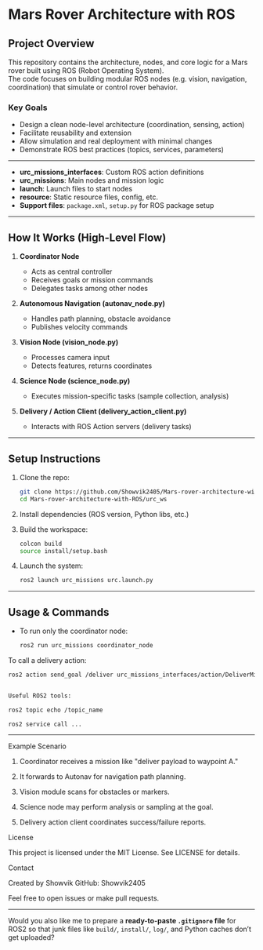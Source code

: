 # Mars Rover Architecture with ROS

## Project Overview

This repository contains the architecture, nodes, and core logic for a Mars rover built using ROS (Robot Operating System).  
The code focuses on building modular ROS nodes (e.g. vision, navigation, coordination) that simulate or control rover behavior.

### Key Goals

- Design a clean node-level architecture (coordination, sensing, action)  
- Facilitate reusability and extension  
- Allow simulation and real deployment with minimal changes  
- Demonstrate ROS best practices (topics, services, parameters)

---


- **urc_missions_interfaces**: Custom ROS action definitions  
- **urc_missions**: Main nodes and mission logic  
- **launch**: Launch files to start nodes  
- **resource**: Static resource files, config, etc.  
- **Support files**: `package.xml`, `setup.py` for ROS package setup  

---

## How It Works (High-Level Flow)

1. **Coordinator Node**  
   - Acts as central controller  
   - Receives goals or mission commands  
   - Delegates tasks among other nodes  

2. **Autonomous Navigation (autonav_node.py)**  
   - Handles path planning, obstacle avoidance  
   - Publishes velocity commands  

3. **Vision Node (vision_node.py)**  
   - Processes camera input  
   - Detects features, returns coordinates  

4. **Science Node (science_node.py)**  
   - Executes mission-specific tasks (sample collection, analysis)  

5. **Delivery / Action Client (delivery_action_client.py)**  
   - Interacts with ROS Action servers (delivery tasks)  

---

## Setup Instructions

1. Clone the repo:

    ```bash
    git clone https://github.com/Showvik2405/Mars-rover-architecture-with-ROS.git
    cd Mars-rover-architecture-with-ROS/urc_ws
    ```

2. Install dependencies (ROS version, Python libs, etc.)

3. Build the workspace:

    ```bash
    colcon build
    source install/setup.bash
    ```

4. Launch the system:

    ```bash
    ros2 launch urc_missions urc.launch.py
    ```

---

## Usage & Commands

- To run only the coordinator node:
  ```bash
  ros2 run urc_missions coordinator_node

To call a delivery action:
```bash
ros2 action send_goal /deliver urc_missions_interfaces/action/DeliverMission "{...}"


Useful ROS2 tools:

ros2 topic echo /topic_name

ros2 service call ...
 ```

---


Example Scenario

1. Coordinator receives a mission like "deliver payload to waypoint A."

2. It forwards to Autonav for navigation path planning.

3. Vision module scans for obstacles or markers.

4. Science node may perform analysis or sampling at the goal.

5. Delivery action client coordinates success/failure reports.

License

This project is licensed under the MIT License. See LICENSE for details.

Contact

Created by Showvik
GitHub: Showvik2405

Feel free to open issues or make pull requests.



---

Would you also like me to prepare a **ready-to-paste `.gitignore` file** for ROS2 so that junk files like `build/`, `install/`, `log/`, and Python caches don’t get uploaded?


